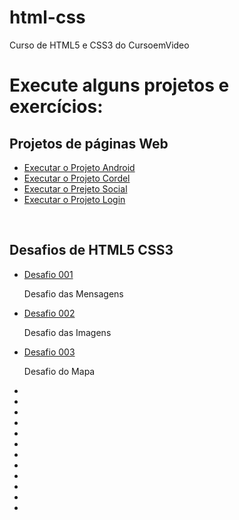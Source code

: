 # html-css
 Curso de HTML5 e CSS3 do CursoemVideo

<!--  Estou aprendendo a criar sites e agora vou gerenciar meus repositórios! -->
<h1>Execute alguns projetos e exercícios:</h1>
<h2>Projetos de páginas Web</h2>
<ul>
    <li>
        <a href="https://g-matheusdouglas.github.io/projeto-android/" rel="external" target="_blank">Executar o Projeto Android</a>
    </li>
    <li>
        <a href="https://g-matheusdouglas.github.io/projeto-cordel/" rel="external" target="_blank">Executar o Projeto Cordel</a>
    </li>
    <li>
        <a href="https://g-matheusdouglas.github.io/projeto-social/" rel="external" target="_blank">Executar o Prejeto Social</a>
    </li>
    <li>
        <a href="https://g-matheusdouglas.github.io/projeto-login/" rel="external" target="_blank">Executar o Projeto Login</a>
    </li>
</ul>
<br>
<h2>Desafios de HTML5 CSS3</h2>
<ul>
    <li>
        <a href="https://g-matheusdouglas.github.io/html-css/desafios/modulo01/d001/" rel="external" target="_blank">Desafio 001</a>
        <p>Desafio das Mensagens</p>
    </li>
   <li>
        <a href="https://g-matheusdouglas.github.io/html-css/desafios/modulo01/d002/" rel ="external" target="_blank">Desafio 002</a>
        <p>Desafio das Imagens</p>
    </li>
    <li>
        <a href="https://g-matheusdouglas.github.io/html-css/desafios/modulo01/d003/" rel ="external" target="_blank">Desafio 003</a>
        <p>Desafio do Mapa</p>
    </li>
    <li>
        <a></a>
    </li>
    <li>
        <a></a>
    </li>
    <li>
        <a></a>
    </li>
    <li>
        <a></a>
    </li>
    <li>
        <a></a>
    </li>
    <li>
        <a></a>
    </li>
    <li>
        <a></a>
    </li>
    <li>
        <a></a>
    </li>
    <li>
        <a></a>
    </li>
    <li>
        <a></a>
    </li>
    <li>
        <a></a>
    </li>
    <li>
        <a></a>
    </li>
</ul>
